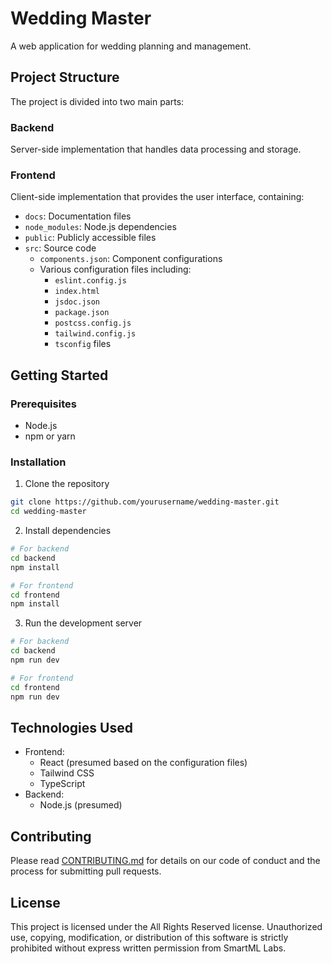 # Wedding Master

A web application for wedding planning and management.

## Project Structure

The project is divided into two main parts:

### Backend
Server-side implementation that handles data processing and storage.

### Frontend
Client-side implementation that provides the user interface, containing:
- `docs`: Documentation files
- `node_modules`: Node.js dependencies
- `public`: Publicly accessible files
- `src`: Source code
  - `components.json`: Component configurations
  - Various configuration files including:
    - `eslint.config.js`
    - `index.html`
    - `jsdoc.json`
    - `package.json`
    - `postcss.config.js`
    - `tailwind.config.js`
    - `tsconfig` files

## Getting Started

### Prerequisites
- Node.js
- npm or yarn

### Installation

1. Clone the repository
```bash
git clone https://github.com/yourusername/wedding-master.git
cd wedding-master
```

2. Install dependencies
```bash
# For backend
cd backend
npm install

# For frontend
cd frontend
npm install
```

3. Run the development server
```bash
# For backend
cd backend
npm run dev

# For frontend
cd frontend
npm run dev
```

## Technologies Used

- Frontend: 
  - React (presumed based on the configuration files)
  - Tailwind CSS
  - TypeScript
- Backend: 
  - Node.js (presumed)

## Contributing

Please read [CONTRIBUTING.md](link-to-contributing) for details on our code of conduct and the process for submitting pull requests.

## License

This project is licensed under the All Rights Reserved license. Unauthorized use, copying, modification, or distribution of this software is strictly prohibited without express written permission from SmartML Labs.
